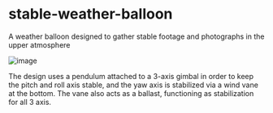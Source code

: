 # stable-weather-balloon
A weather balloon designed to gather stable footage and photographs in the upper atmosphere

![image](https://github.com/user-attachments/assets/fa51de26-ffaf-4fe9-9e10-26951138e545)

The design uses a pendulum attached to a 3-axis gimbal in order to keep the pitch and roll axis stable, and the yaw axis is stabilized via a wind vane at the bottom. The vane also acts as a ballast, functioning as stabilization for all 3 axis. 
